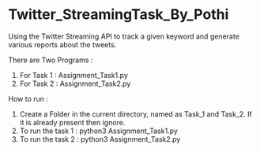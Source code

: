 # Twitter_StreamingTask_By_Pothi
Using the Twitter Streaming API to track a given keyword and generate various reports about the tweets.


There are Two Programs :

1. For Task 1   :  Assignment_Task1.py
2. For Task 2   :  Assignment_Task2.py





How to run :

1. Create a Folder in the current directory, named as Task_1 and Task_2. If it is already present then ignore.
2. To run the task 1 :  python3 Assignment_Task1.py
3. To run the task 2 :  python3 Assignment_Task2.py
